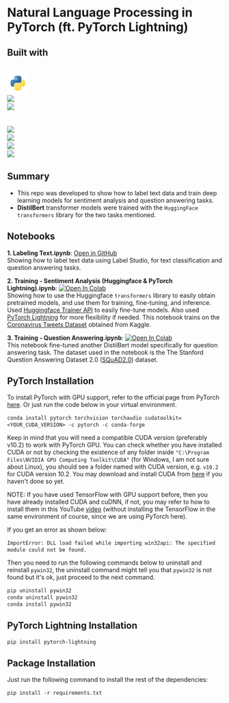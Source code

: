 # Natural Language Processing in PyTorch (ft. PyTorch Lightning)

## Built with
<code>
<img height="50" src="https://raw.githubusercontent.com/github/explore/80688e429a7d4ef2fca1e82350fe8e3517d3494d/topics/python/python.png">
<img height="50" src="https://raw.githubusercontent.com/numpy/numpy/7e7f4adab814b223f7f917369a72757cd28b10cb/branding/icons/numpylogo.svg">
<img height="50" src="https://raw.githubusercontent.com/pandas-dev/pandas/761bceb77d44aa63b71dda43ca46e8fd4b9d7422/web/pandas/static/img/pandas.svg">
<br>
<img height="50" src="https://upload.wikimedia.org/wikipedia/commons/thumb/0/05/Scikit_learn_logo_small.svg/1280px-Scikit_learn_logo_small.svg.png">
<a href="https://pytorch.org/"><img height="50" src="https://miro.medium.com/max/691/0*xXUYOs5MWWenxoNz"></a>
<a href="https://github.com/PyTorchLightning/pytorch-lightning"><img height="50" src="https://github.com/PyTorchLightning/pytorch-lightning/blob/master/docs/source/_static/images/logo.png?raw=true"></a>
<a href="https://github.com/huggingface/transformers"><img height="50" src="https://image4.owler.com/logo/hugging-face_owler_20191218_073707_original.png"></a>
</code>

## Summary
- This repo was developed to show how to label text data and train deep learning models for sentiment analysis and question answering tasks.
- **DistilBert** transformer models were trained with the `HuggingFace` `transformers` library for the two tasks mentioned.

## Notebooks

**1. Labeling Text.ipynb**: [Open in GitHub](https://github.com/ansonnn07/Natural-Language-Processing-PyTorch/blob/master/1.%20Labeling%20Text.ipynb) <br>
Showing how to label text data using Label Studio, for text classification and question answering tasks.

**2. Training - Sentiment Analysis (Huggingface & PyTorch Lightning).ipynb**: [![Open In Colab](https://colab.research.google.com/assets/colab-badge.svg)](https://colab.research.google.com/drive/1ecwNoxd2jMAJyzrcMpvIjJkgOgPpONrr?usp=sharing) <br>
Showing how to use the Huggingface `transformers` library to easily obtain pretrained models, and use them for training, fine-tuning, and inference. Used [Huggingface Trainer API](https://huggingface.co/transformers/main_classes/trainer.html) to easily fine-tune models. Also used [PyTorch Lightning](https://github.com/PyTorchLightning/pytorch-lightning) for more flexibility if needed. This notebook trains on the [Coronavirus Tweets Dataset](https://www.kaggle.com/datatattle/covid-19-nlp-text-classification) obtained from Kaggle.

**3. Training - Question Answering.ipynb**: [![Open In Colab](https://colab.research.google.com/assets/colab-badge.svg)](https://colab.research.google.com/drive/1wKX1GUjEhjuc0V0UnnR7z1g5ePITD3lk?usp=sharing) <br>
This notebook fine-tuned another DistilBert model specifically for question answering task. The dataset used in the notebook is the The Stanford Question Answering Dataset 2.0 ([SQuAD2.0](https://rajpurkar.github.io/SQuAD-explorer/)) dataset.


## PyTorch Installation
To install PyTorch with GPU support, refer to the official page from PyTorch [here](https://pytorch.org/get-started/locally/). Or just run the code below in your virtual environment.

```
conda install pytorch torchvision torchaudio cudatoolkit=<YOUR_CUDA_VERSION> -c pytorch -c conda-forge
```

Keep in mind that you will need a compatible CUDA version (preferably v10.2) to work with PyTorch GPU. You can check whether you have installed CUDA or not by checking the existence of any folder inside `"C:\Program Files\NVIDIA GPU Computing Toolkit\CUDA"` (for Windows, I am not sure about Linux), you should see a folder named with CUDA version, e.g. `v10.2` for CUDA version 10.2. You may download and install CUDA from [here](https://developer.nvidia.com/cuda-downloads) if you haven't done so yet. 

NOTE: If you have used TensorFlow with GPU support before, then you have already installed CUDA and cuDNN, if not, you may refer to how to install them in this YouTube [video](https://youtu.be/hHWkvEcDBO0) (without installing the TensorFlow in the same environment of course, since we are using PyTorch here).

If you get an error as shown below:
```
ImportError: DLL load failed while importing win32api: The specified module could not be found.
```
Then you need to run the following commands below to uninstall and reinstall `pywin32`, the uninstall command might tell you that `pywin32` is not found but it's ok, just proceed to the next command.
```
pip uninstall pywin32
conda uninstall pywin32
conda install pywin32
```

## PyTorch Lightning Installation
```
pip install pytorch-lightning
```

## Package Installation
Just run the following command to install the rest of the dependencies:

```
pip install -r requirements.txt
```